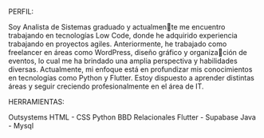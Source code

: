PERFIL:

Soy Analista de Sistemas graduado y actualmente me encuentro trabajando en tecnologías Low 
Code, donde he adquirido experiencia trabajando 
en proyectos agiles. 
Anteriormente, he trabajado como freelancer en 
áreas como WordPress, diseño gráfico y organización de eventos, lo cual me ha brindado una 
amplia perspectiva y habilidades diversas.
Actualmente, mi enfoque está en profundizar mis 
conocimientos en tecnologías como Python y 
Flutter. Estoy dispuesto a aprender distintas áreas 
y seguir creciendo profesionalmente en el área 
de IT.

HERRAMIENTAS:


Outsystems
HTML - CSS
Python
BBD Relacionales
Flutter - Supabase
Java - Mysql

